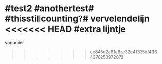 #test2
#anothertest#
#thisstillcounting?#
vervelendelijn
<<<<<<< HEAD
#extra lijntje
=======
vanonder
>>>>>>> ee843d2a81a8ee32c4f335df4364378250972072
